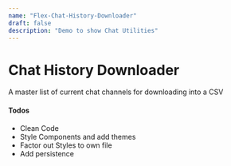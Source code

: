 ```yaml
---
name: "Flex-Chat-History-Downloader"
draft: false
description: "Demo to show Chat Utilities"
---
```


# Chat History Downloader

A master list of current chat channels for downloading into a CSV

#### Todos

  - Clean Code
  - Style Components and add themes
  - Factor out Styles to own file
  - Add persistence 
